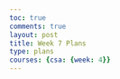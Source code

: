 ```yaml
---
toc: true
comments: true
layout: post
title: Week 7 Plans
type: plans
courses: {csa: {week: 4}}
---
```


